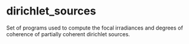 # dirichlet_sources
Set of programs used to compute the focal irradiances and degrees of coherence of partially coherent dirichlet sources.

